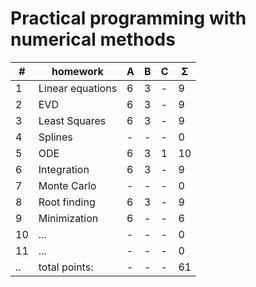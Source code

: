 # Practical programming with numerical methods


| #  | homework         | A | B | C | Σ   | 
| -- | -----------------| - | - | - | --- |
| 1  | Linear equations | 6 | 3 | - |  9  |
| 2  | EVD           	| 6 | 3 | - |  9  | 
| 3  | Least Squares  	| 6 | 3 | - |  9  |
| 4  | Splines       	| - | - | - |  0  |
| 5  | ODE           	| 6 | 3 | 1 |  10 |
| 6  | Integration     	| 6 | 3 | - |  9  |
| 7  | Monte Carlo     	| - | - | - |  0  |
| 8  | Root finding    	| 6 | 3 | - |  9  |
| 9  | Minimization    	| 6 | - | - |  6  |
| 10 | ...           	| - | - | - |  0  |
| 11 | ...           	| - | - | - |  0  |
| .. | total points: 	| - | - | - | 61  |
